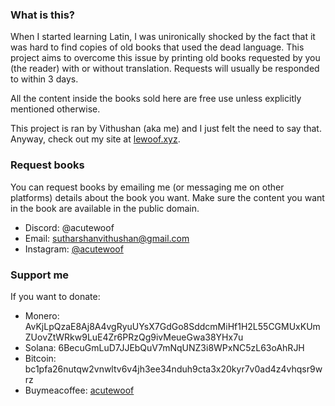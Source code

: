 <section id="about">
<h3>What is this?</h3>
<p>
When I started learning Latin, I was unironically shocked by the
fact that it was hard to find copies of old books that used the dead
language. This project aims to overcome this issue by printing old
books requested by you (the reader) with or without translation.
Requests will usually be responded to within 3 days.
</p>
<p>
All the content inside the books sold here are free use unless
explicitly mentioned otherwise.
</p>
<p>
This project is ran by Vithushan (aka me) and I just felt the need
to say that. Anyway, check out my site at
<a href="https://lewoof.xyz" target="_blank">lewoof.xyz</a>.
</p>
</section>
<section id="request">
<h3>Request books</h3>
<p class="mb-2">
You can request books by emailing me (or messaging me on other
        platforms) details about the book you want. Make sure the content
you want in the book are available in the public domain.
</p>
<ul>
<li>Discord: <span class="text-white">@acutewoof</span></li>
<li>
Email:<!-- -->
<a target="_blank" href="mailto:sutharshanvithushan@gmail.com"
>sutharshanvithushan@gmail.com</a
>
</li>
<li>
Instagram:
<a href="https://instagram.com/acutewoof" target="_blank"
>@acutewoof</a
>
</li>
</ul>
</section>
<section id="donate">
<h3>Support me</h3>
<p class="mb-2">If you want to donate:</p>
<ul>
<li class="text-wrap break-all">
Monero:
<span class="font-mono">
AvKjLpQzaE8Aj8A4vgRyuUYsX7GdGo8SddcmMiHf1H2L55CGMUxKUmZUovZtWRkw9LuE4Zr6PRzQg9ivMeueGwa38YHx7u
</span>
</li>
<li class="text-wrap break-all">
Solana:
<span class="font-mono">
6BecuGmLuD7JJEbQuV7mNqUNZ3i8WPxNC5zL63oAhRJH
</span>
</li>
<li class="text-wrap break-all">
Bitcoin:
<span class="font-mono">
bc1pfa26nutqw2vnwltv6v4jh3ee34nduh9cta3x20kyr7v0ad4z4vhqsr9wrz
</span>
</li>
<li>
Buymeacoffee:<!-- -->
<a target="_blank" href="https://buymeacoffee.com/acutewoof"
>acutewoof</a
>
</li>
</ul>
</section>
